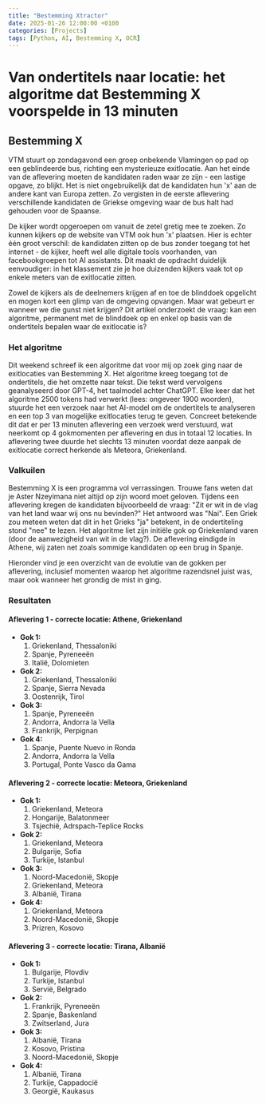 ```yaml
---
title: "Bestemming Xtractor"
date: 2025-01-26 12:00:00 +0100
categories: [Projects]
tags: [Python, AI, Bestemming X, OCR]
---
```

# Van ondertitels naar locatie: het algoritme dat Bestemming X voorspelde in 13 minuten
## Bestemming X

VTM stuurt op zondagavond een groep onbekende Vlamingen op pad op een geblindeerde bus, richting een mysterieuze exitlocatie. Aan het einde van de aflevering moeten de kandidaten raden waar ze zijn - een lastige opgave, zo blijkt. Het is niet ongebruikelijk dat de kandidaten hun 'x' aan de andere kant van Europa zetten. Zo vergisten in de eerste aflevering verschillende kandidaten de Griekse omgeving waar de bus halt had gehouden voor de Spaanse.

De kijker wordt opgeroepen om vanuit de zetel gretig mee te zoeken. Zo kunnen kijkers op de website van VTM ook hun 'x' plaatsen. Hier is echter één groot verschil: de kandidaten zitten op de bus zonder toegang tot het internet - de kijker, heeft wel alle digitale tools voorhanden, van facebookgroepen tot AI assistants. Dit maakt de opdracht duidelijk eenvoudiger: in het klassement zie je hoe duizenden kijkers vaak tot op enkele meters van de exitlocatie zitten.

Zowel de kijkers als de deelnemers krijgen af en toe de blinddoek opgelicht en mogen kort een glimp van de omgeving opvangen. Maar wat gebeurt er wanneer we die gunst niet krijgen? Dit artikel onderzoekt de vraag: kan een algoritme, permanent met de blinddoek op en enkel op basis van de ondertitels bepalen waar de exitlocatie is?

### Het algoritme

Dit weekend schreef ik een algoritme dat voor mij op zoek ging naar de exitlocaties van Bestemming X. Het algoritme kreeg toegang tot de ondertitels, die het omzette naar tekst. Die tekst werd vervolgens geanalyseerd door GPT-4, het taalmodel achter ChatGPT. Elke keer dat het algoritme 2500 tokens had verwerkt (lees: ongeveer 1900 woorden), stuurde het een verzoek naar het AI-model om de ondertitels te analyseren en een top 3 van mogelijke exitlocaties terug te geven. Concreet betekende dit dat er per 13 minuten aflevering een verzoek werd verstuurd, wat neerkomt op 4 gokmomenten per aflevering en dus in totaal 12 locaties. In aflevering twee duurde het slechts 13 minuten voordat deze aanpak de exitlocatie correct herkende als Meteora, Griekenland.

### Valkuilen

Bestemming X is een programma vol verrassingen. Trouwe fans weten dat je Aster Nzeyimana niet altijd op zijn woord moet geloven. Tijdens een aflevering kregen de kandidaten bijvoorbeeld de vraag: "Zit er wit in de vlag van het land waar wij ons nu bevinden?" Het antwoord was "Nai". Een Griek zou meteen weten dat dit in het Grieks "ja" betekent, in de ondertiteling stond "nee" te lezen. Het algoritme liet zijn initiële gok op Griekenland varen (door de aanwezigheid van wit in de vlag?). De aflevering eindigde in Athene, wij zaten net zoals sommige kandidaten op een brug in Spanje.

Hieronder vind je een overzicht van de evolutie van de gokken per aflevering, inclusief momenten waarop het algoritme razendsnel juist was, maar ook wanneer het grondig de mist in ging.

### Resultaten

#### Aflevering 1 - correcte locatie: Athene, Griekenland
- **Gok 1:**
  1. Griekenland, Thessaloniki
  2. Spanje, Pyreneeën
  3. Italië, Dolomieten
- **Gok 2:**
  1. Griekenland, Thessaloniki
  2. Spanje, Sierra Nevada
  3. Oostenrijk, Tirol
- **Gok 3:**
  1. Spanje, Pyreneeën
  2. Andorra, Andorra la Vella
  3. Frankrijk, Perpignan
- **Gok 4:**
  1. Spanje, Puente Nuevo in Ronda
  2. Andorra, Andorra la Vella
  3. Portugal, Ponte Vasco da Gama

#### Aflevering 2 - correcte locatie: Meteora, Griekenland
- **Gok 1:**
  1. Griekenland, Meteora
  2. Hongarije, Balatonmeer
  3. Tsjechië, Adrspach-Teplice Rocks
- **Gok 2:**
  1. Griekenland, Meteora
  2. Bulgarije, Sofia
  3. Turkije, Istanbul
- **Gok 3:**
  1. Noord-Macedonië, Skopje
  2. Griekenland, Meteora
  3. Albanië, Tirana
- **Gok 4:**
  1. Griekenland, Meteora
  2. Noord-Macedonië, Skopje
  3. Prizren, Kosovo

#### Aflevering 3 - correcte locatie: Tirana, Albanië
- **Gok 1:**
  1. Bulgarije, Plovdiv
  2. Turkije, Istanbul
  3. Servië, Belgrado
- **Gok 2:**
  1. Frankrijk, Pyreneeën
  2. Spanje, Baskenland
  3. Zwitserland, Jura
- **Gok 3:**
  1. Albanië, Tirana
  2. Kosovo, Pristina
  3. Noord-Macedonië, Skopje
- **Gok 4:**
  1. Albanië, Tirana
  2. Turkije, Cappadocië
  3. Georgië, Kaukasus 